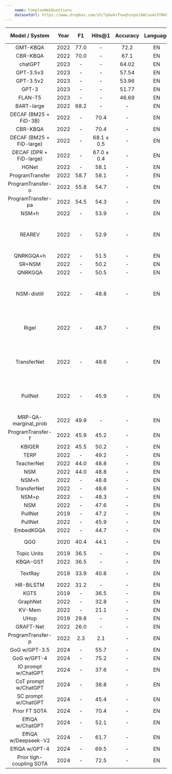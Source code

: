 ```yaml
---
    name: ComplexWebQuestions
    datasetUrl: https://www.dropbox.com/sh/7pkwkrfnwqhsnpo/AACuu4v3YNkhirzBOeeaHYala
---
```


|      Model / System      | Year |  F1  |   Hits@1   | Accuracy | Language |                                 Reported by                                 |
|:------------------------:|:----:|:----:|:----------:|:--------:|:--------:|:---------------------------------------------------------------------------:|
|         GMT-KBQA         | 2022 | 77.0 |     -      |   72.2   |    EN    |    [Hu et al.](https://aclanthology.org/2022.coling-1.145.pdf)              |
|         CBR-KBQA         | 2022 | 70.0 |     -      |   67.1   |    EN    |    [Hu et al.](https://aclanthology.org/2022.coling-1.145.pdf)              |
|         chatGPT          | 2023 |  -   |     -      |  64.02   |    EN    |    [Tan et al.](https://arxiv.org/pdf/2303.07992.pdf)              |
|        GPT-3.5v3         | 2023 |  -   |     -      |  57.54   |    EN    |    [Tan et al.](https://arxiv.org/pdf/2303.07992.pdf)              |
|        GPT-3.5v2         | 2023 |  -   |     -      |  53.96   |    EN    |    [Tan et al.](https://arxiv.org/pdf/2303.07992.pdf)              |
|          GPT-3           | 2023 |  -   |     -      |  51.77   |    EN    |    [Tan et al.](https://arxiv.org/pdf/2303.07992.pdf)              |
|         FLAN-T5          | 2023 |  -   |     -      |  46.69   |    EN    |    [Tan et al.](https://arxiv.org/pdf/2303.07992.pdf)              |
|        BART-large        | 2022 | 68.2 |     -      |    -     |    EN    |    [Hu et al.](https://aclanthology.org/2022.coling-1.145.pdf)              |
|  DECAF (BM25 + FiD-3B)   | 2022 |  -   |    70.4    |    -     |    EN    |              [Yu et al.](https://arxiv.org/pdf/2210.00063.pdf)              |
|         CBR-KBQA         | 2022 |  -   |    70.4    |    -     |    EN    |              [Yu et al.](https://arxiv.org/pdf/2210.00063.pdf)              |
| DECAF (BM25 + FiD-large) | 2022 |  -   | 68.1 ± 0.5 |    -     |    EN    |              [Yu et al.](https://arxiv.org/pdf/2210.00063.pdf)              |
| DECAF (DPR + FiD-large)  | 2022 |  -   | 67.0 ± 0.4 |    -     |    EN    |              [Yu et al.](https://arxiv.org/pdf/2210.00063.pdf)              |
|          HGNet           | 2022 |  -   |    58.1    |    -     |    EN    |              [Yu et al.](https://arxiv.org/pdf/2210.00063.pdf)              |
|     ProgramTransfer      | 2022 | 58.7 |    58.1    |    -     |    EN    |        [Cao et al.](https://aclanthology.org/2022.acl-long.559.pdf)         |
|    ProgramTransfer-o     | 2022 | 55.8 |    54.7    |    -     |    EN    |        [Cao et al.](https://aclanthology.org/2022.acl-long.559.pdf)         |
|    ProgramTransfer-pa    | 2022 | 54.5 |    54.3    |    -     |    EN    |        [Cao et al.](https://aclanthology.org/2022.acl-long.559.pdf)         |
|          NSM+h           | 2022 |  -   |    53.9    |    -     |    EN    |              [Yu et al.](https://arxiv.org/pdf/2210.00063.pdf)              |
|          REAREV          | 2022 |  -   |    52.9    |    -     |    EN    | [Costas Mavromatis and George Karypis](https://arxiv.org/pdf/2210.13650.pdf) |
|        QNRKGQA+h         | 2022 |  -   |    51.5    |    -     |    EN    | [Ma et al.](https://link.springer.com/chapter/10.1007/978-3-031-10983-6_11) |
|          SR+NSM          | 2022 |  -   |    50.2    |    -     |    EN    |              [Yu et al.](https://arxiv.org/pdf/2210.00063.pdf)              |
|         QNRKGQA          | 2022 |  -   |    50.5    |    -     |    EN    | [Ma et al.](https://link.springer.com/chapter/10.1007/978-3-031-10983-6_11) |
|       NSM-distill        | 2022 |  -   |    48.8    |    -     |    EN    | [Costas Mavromatis and George Karypis](https://arxiv.org/pdf/2210.13650.pdf) |
|          Rigel           | 2022 |  -   |    48.7    |    -     |    EN    | [Costas Mavromatis and George Karypis](https://arxiv.org/pdf/2210.13650.pdf) |
|       TransferNet        | 2022 |  -   |    48.6    |    -     |    EN    | [Costas Mavromatis and George Karypis](https://arxiv.org/pdf/2210.13650.pdf) |
|         PullNet          | 2022 |  -   |    45.9    |    -     |    EN    | [Costas Mavromatis and George Karypis](https://arxiv.org/pdf/2210.13650.pdf) |
|   MRP-QA-marginal_prob   | 2022 | 49.9 |     -      |    -     |    EN    |   [Wang et al.](https://aclanthology.org/2022.naacl-main.294.pdf)            |
|    ProgramTransfer-f     | 2022 | 45.9 |    45.2    |    -     |    EN    |        [Cao et al.](https://aclanthology.org/2022.acl-long.559.pdf)         |
|          KBIGER          | 2022 | 45.5 |    50.2    |    -     |    EN    |              [Du et al.](https://arxiv.org/pdf/2209.03005.pdf)              |
|           TERP           | 2022 |  -   |    49.2    |    -     |    EN    | [Qiao et al.](https://aclanthology.org/2022.coling-1.156.pdf)  |
|        TeacherNet        | 2022 | 44.0 |    48.8    |    -     |    EN    |        [Cao et al.](https://aclanthology.org/2022.acl-long.559.pdf)         |
|           NSM            | 2022 | 44.0 |    48.8    |    -     |    EN    |              [Du et al.](https://arxiv.org/pdf/2209.03005.pdf)              |
|          NSM+h           | 2022 |  -   |    48.8    |    -     |    EN    | [Ma et al.](https://link.springer.com/chapter/10.1007/978-3-031-10983-6_11) |
|       TransferNet        | 2022 |  -   |    48.6    |    -     |    EN    |              [Du et al.](https://arxiv.org/pdf/2209.03005.pdf)              |
|          NSM+p           | 2022 |  -   |    48.3    |    -     |    EN    | [Ma et al.](https://link.springer.com/chapter/10.1007/978-3-031-10983-6_11) |
|           NSM            | 2022 |  -   |    47.6    |    -     |    EN    | [Ma et al.](https://link.springer.com/chapter/10.1007/978-3-031-10983-6_11) |
|         PullNet          | 2019 |  -   |    47.2    |    -     |    EN    |              [Yu et al.](https://arxiv.org/pdf/2210.00063.pdf)              |
|         PullNet          | 2022 |  -   |    45.9    |    -     |    EN    | [Ma et al.](https://link.springer.com/chapter/10.1007/978-3-031-10983-6_11) |
|        EmbedKGQA         | 2022 |  -   |    44.7    |    -     |    EN    | [Qiao et al.](https://aclanthology.org/2022.coling-1.156.pdf)  |
|           QGG            | 2020 | 40.4 |    44.1    |    -     |    EN    |    [Lan and Jiang et al.](https://aclanthology.org/2020.acl-main.91.pdf)    |
|       Topic Units        | 2019 | 36.5 |     -      |    -     |    EN    |        [Lan et al.](https://www.ijcai.org/proceedings/2019/0701.pdf)        |
|         KBQA-GST         | 2022 | 36.5 |     -      |    -     |    EN    |   [Wang et al.](https://aclanthology.org/2022.naacl-main.294.pdf)            |
|         TextRay          | 2019 | 33.9 |    40.8    |    -     |    EN    |      [Bhutani et al.](https://dl.acm.org/doi/10.1145/3357384.3358033)       |
|        HR-BiLSTM         | 2022 | 31.2 |     -      |    -     |    EN    |   [Wang et al.](https://aclanthology.org/2022.naacl-main.294.pdf)            |
|           KGT5           | 2019 |  -   |    36.5    |    -     |    EN    |              [Yu et al.](https://arxiv.org/pdf/2210.00063.pdf)              |
|         GraphNet         | 2022 |  -   |    32.8    |    -     |    EN    | [Ma et al.](https://link.springer.com/chapter/10.1007/978-3-031-10983-6_11) |
|          KV-Mem          | 2022 |  -   |    21.1    |    -     |    EN    | [Ma et al.](https://link.springer.com/chapter/10.1007/978-3-031-10983-6_11) |
|           UHop           | 2019 | 29.8 |     -      |    -     |    EN    |             [Chen et al.](https://arxiv.org/pdf/1904.01246.pdf)             |
|        GRAFT-Net         | 2022 | 26.0 |     -      |    -     |    EN    |   [Wang et al.](https://aclanthology.org/2022.naacl-main.294.pdf)            |
|    ProgramTransfer-p     | 2022 | 2.3  |    2.1     |    -     |    EN    |        [Cao et al.](https://aclanthology.org/2022.acl-long.559.pdf)         |
|      GoG w/GPT-3.5       | 2024 |  -   |    55.7    |    -     |    EN    |                     [Xu et al.](https://arxiv.org/pdf/2404.14741)                     |
|       GoG w/GPT-4        | 2024 |  -   |    75.2    |    -     |    EN    |                     [Xu et al.](https://arxiv.org/pdf/2404.14741)                     |
| IO prompt w/ChatGPT      | 2024 |  -   |    37.6    |    -     |    EN    |            [Dong et al.](https://arxiv.org/pdf/2406.01238)             |
|   CoT prompt w/ChatGPT   | 2024 |  -   |    38.8    |    -     |    EN    |            [Dong et al.](https://arxiv.org/pdf/2406.01238)             |
|   SC prompt w/ChatGPT    | 2024 |  -   |    45.4    |    -     |    EN    |            [Dong et al.](https://arxiv.org/pdf/2406.01238)             |
|      Prior FT SOTA       | 2024 |  -   |    70.4    |    -     |    EN    |            [Dong et al.](https://arxiv.org/pdf/2406.01238)             |
|     EffiQA w/ChatGPT     | 2024 |  -   |    52.1    |    -     |    EN    |            [Dong et al.](https://arxiv.org/pdf/2406.01238)             |
|   EffiQA w/Deepseek-V2   | 2024 |  -   |    61.7    |    -     |    EN    |            [Dong et al.](https://arxiv.org/pdf/2406.01238)             |
|      EffiQA w/GPT-4      | 2024 |  -   |    69.5    |    -     |    EN    |            [Dong et al.](https://arxiv.org/pdf/2406.01238)             |
| Prior tigh-coupling SOTA | 2024 |  -   |    72.5    |    -     |    EN    |            [Dong et al.](https://arxiv.org/pdf/2406.01238)             |
